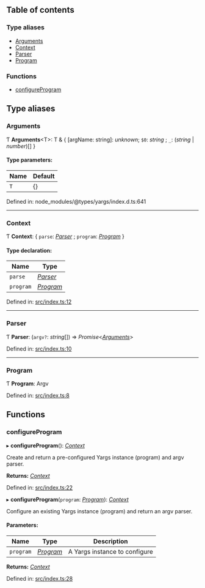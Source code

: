 ## Table of contents

### Type aliases

- [Arguments][1]
- [Context][2]
- [Parser][3]
- [Program][4]

### Functions

- [configureProgram][5]

## Type aliases

### Arguments

Ƭ **Arguments**\<T>: T & { \[argName: string]: _unknown_; `$0`: _string_ ; `_`:
(_string_ | _number_)\[] }

#### Type parameters:

| Name | Default |
| ---- | ------- |
| `T`  | {}      |

Defined in: node_modules/@types/yargs/index.d.ts:641

---

### Context

Ƭ **Context**: { `parse`: [_Parser_][3] ; `program`: [_Program_][4] }

#### Type declaration:

| Name      | Type           |
| --------- | -------------- |
| `parse`   | [_Parser_][3]  |
| `program` | [_Program_][4] |

Defined in: [src/index.ts:12][6]

---

### Parser

Ƭ **Parser**: (`argv?`: _string_\[]) => _Promise_<[_Arguments_][1]>

Defined in: [src/index.ts:10][7]

---

### Program

Ƭ **Program**: Argv

Defined in: [src/index.ts:8][8]

## Functions

### configureProgram

▸ **configureProgram**(): [_Context_][2]

Create and return a pre-configured Yargs instance (program) and argv parser.

**Returns:** [_Context_][2]

Defined in: [src/index.ts:22][9]

▸ **configureProgram**(`program`: [_Program_][4]): [_Context_][2]

Configure an existing Yargs instance (program) and return an argv parser.

#### Parameters:

| Name      | Type           | Description                   |
| --------- | -------------- | ----------------------------- |
| `program` | [_Program_][4] | A Yargs instance to configure |

**Returns:** [_Context_][2]

Defined in: [src/index.ts:28][10]

[1]: README.md#arguments
[2]: README.md#context
[3]: README.md#parser
[4]: README.md#program
[5]: README.md#configureprogram
[6]:
  https://github.com/Xunnamius/projector-lens-cli/blob/3541ed7/src/index.ts#L12
[7]:
  https://github.com/Xunnamius/projector-lens-cli/blob/3541ed7/src/index.ts#L10
[8]:
  https://github.com/Xunnamius/projector-lens-cli/blob/3541ed7/src/index.ts#L8
[9]:
  https://github.com/Xunnamius/projector-lens-cli/blob/3541ed7/src/index.ts#L22
[10]:
  https://github.com/Xunnamius/projector-lens-cli/blob/3541ed7/src/index.ts#L28
